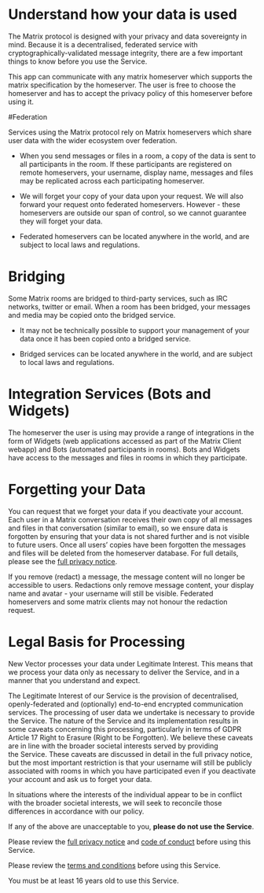 # Understand how your data is used

The Matrix protocol is designed with your privacy and data sovereignty in mind.
Because it is a decentralised, federated service with cryptographically-validated message integrity, there are a few important things to know before you use the Service.

This app can communicate with any matrix homeserver which supports the matrix specification by the homeserver.
The user is free to choose the homeserver and has to accept the privacy policy of this homeserver before using it.


#Federation

Services using the Matrix protocol rely on Matrix homeservers which share user data with the wider ecosystem over federation.

- When you send messages or files in a room, a copy of the data is sent to all participants in the room.
  If these participants are registered on remote homeservers, your username, display name, messages and files may be replicated across each participating homeserver.

- We will forget your copy of your data upon your request. We will also forward your request onto federated homeservers.
  However - these homeservers are outside our span of control, so we cannot guarantee they will forget your data.

- Federated homeservers can be located anywhere in the world, and are subject to local laws and regulations.


# Bridging

Some Matrix rooms are bridged to third-party services, such as IRC networks, twitter or email.
When a room has been bridged, your messages and media may be copied onto the bridged service.

- It may not be technically possible to support your management of your data once it has been copied onto a bridged service.

- Bridged services can be located anywhere in the world, and are subject to local laws and regulations.


# Integration Services (Bots and Widgets)

The homeserver the user is using may provide a range of integrations in the form of Widgets (web applications accessed as part of the Matrix Client webapp) and Bots (automated participants in rooms).
Bots and Widgets have access to the messages and files in rooms in which they participate.


# Forgetting your Data

You can request that we forget your data if you deactivate your account.
Each user in a Matrix conversation receives their own copy of all messages and files in that conversation (similar to email), so we ensure data is forgotten by ensuring that your data is not shared further and is not visible to future users.
Once all users’ copies have been forgotten the messages and files will be deleted from the homeserver database. For full details, please see the [full privacy notice](https://matrix.org/legal/privacy-notice).

If you remove (redact) a message, the message content will no longer be accessible to users.
Redactions only remove message content, your display name and avatar - your username will still be visible. Federated homeservers and some matrix clients may not honour the redaction request.


# Legal Basis for Processing

New Vector processes your data under Legitimate Interest.
This means that we process your data only as necessary to deliver the Service, and in a manner that you understand and expect.

The Legitimate Interest of our Service is the provision of decentralised, openly-federated and (optionally) end-to-end encrypted communication services.
The processing of user data we undertake is necessary to provide the Service.
The nature of the Service and its implementation results in some caveats concerning this processing, particularly in terms of GDPR Article 17 Right to Erasure (Right to be Forgotten).
We believe these caveats are in line with the broader societal interests served by providing the Service.
These caveats are discussed in detail in the full privacy notice, but the most important restriction is that your username will still be publicly associated with rooms in which you have participated even if you deactivate your account and ask us to forget your data.

In situations where the interests of the individual appear to be in conflict with the broader societal interests, we will seek to reconcile those differences in accordance with our policy.

If any of the above are unacceptable to you, **please do not use the Service**.

Please review the [full privacy notice](https://matrix.org/legal/privacy-notice) and [code of conduct](https://matrix.org/legal/code-of-conduct) before using this Service.

Please review the [terms and conditions](https://matrix.org/legal/terms-and-conditions) before using this Service.

You must be at least 16 years old to use this Service.
